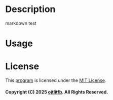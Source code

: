 # Description
markdown test

# Usage

# License
This [program](https://ojtlitfb.github.io/comapp) is licensed under the [MIT License](https://ojtlitfb.github.io/comapp/LICENSE).

#### Copyright (C) 2025 [ojtlitfb](https://github.com/ojtlitfb). All Rights Reserved.
